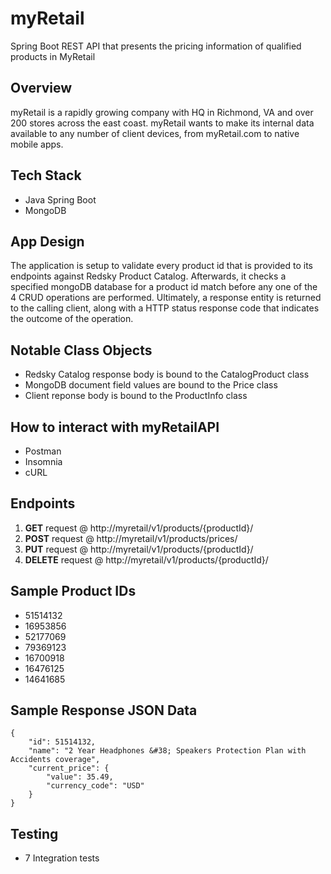 # myRetail
Spring Boot REST API that presents the pricing information of qualified products in MyRetail

## Overview
myRetail is a rapidly growing company with HQ in Richmond, VA and over 200 stores across the east coast. myRetail wants to make its internal data available to any number of client devices, from myRetail.com to native mobile apps.

## Tech Stack
- Java Spring Boot
- MongoDB

## App Design
The application is setup to validate every product id that is provided to its endpoints against Redsky Product Catalog. Afterwards, it checks a specified mongoDB database for a product id match before any one of the 4 CRUD operations are performed. Ultimately, a response entity is returned to the calling client, along with a HTTP status response code that indicates the outcome of the operation. 

## Notable Class Objects
- Redsky Catalog response body is bound to the CatalogProduct class
- MongoDB document field values are bound to the Price class
- Client reponse body is bound to the ProductInfo class

## How to interact with myRetailAPI
- Postman
- Insomnia
- cURL

## Endpoints
1. **GET** request @ http://myretail/v1/products/{productId}/
2. **POST** request @ http://myretail/v1/products/prices/
3. **PUT** request @ http://myretail/v1/products/{productId}/
4. **DELETE** request @ http://myretail/v1/products/{productId}/

## Sample Product IDs
- 51514132
- 16953856
- 52177069
- 79369123
- 16700918
- 16476125
- 14641685

## Sample Response JSON Data
```
{
    "id": 51514132,
    "name": "2 Year Headphones &#38; Speakers Protection Plan with Accidents coverage",
    "current_price": {
        "value": 35.49,
        "currency_code": "USD"
    }
}
```

## Testing
- 7 Integration tests


